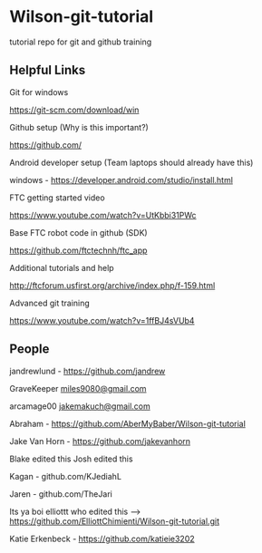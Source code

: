 # Wilson-git-tutorial
tutorial repo for git and github training
## Helpful Links

Git for windows

  https://git-scm.com/download/win

Github setup (Why is this important?)

  https://github.com/

Android developer setup (Team laptops should already have this)

  windows - https://developer.android.com/studio/install.html

FTC getting started video

  https://www.youtube.com/watch?v=UtKbbi31PWc

Base FTC robot code in github (SDK)

  https://github.com/ftctechnh/ftc_app

Additional tutorials and help

  http://ftcforum.usfirst.org/archive/index.php/f-159.html
  
Advanced git training

  https://www.youtube.com/watch?v=1ffBJ4sVUb4
  
## People

jandrewlund - https://github.com/jandrew

GraveKeeper miles9080@gmail.com

arcamage00 jakemakuch@gmail.com

Abraham - https://github.com/AberMyBaber/Wilson-git-tutorial

Jake Van Horn - https://github.com/jakevanhorn

Blake edited this
Josh edited this

Kagan - github.com/KJediahL

Jaren - github.com/TheJari

Its ya boi elliottt who edited this --> https://github.com/ElliottChimienti/Wilson-git-tutorial.git

Katie Erkenbeck - https://github.com/katieie3202

